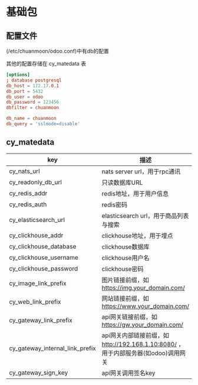 # 基础包


## 配置文件

(/etc/chuanmoon/odoo.conf)中有db的配置 

其他的配置存储在 cy_matedata 表

``` conf
[options]
; database postgresql
db_host = 172.17.0.1
db_port = 5432
db_user = odoo
db_password = 123456
dbfilter = chuanmoon

db_name = chuanmoon
db_query = 'sslmode=disable'
```

## cy_matedata

|key| 描述|
| - | - |
|cy_nats_url|nats server url，用于rpc通讯 |
|cy_readonly_db_url|只读数据库URL |
|cy_redis_addr|redis地址，用于用户信息|
|cy_redis_auth|redis密码|
|cy_elasticsearch_url|elasticsearch url，用于商品列表与搜索|
|cy_clickhouse_addr|clickhouse地址，用于埋点|
|cy_clickhouse_database|clickhouse数据库|
|cy_clickhouse_username|clickhouse用户名|
|cy_clickhouse_password|clickhouse密码|
|cy_image_link_prefix|图片链接前缀，如 https://img.your_domain.com/|
|cy_web_link_prefix|网站链接前缀，如 https://www.your_domain.com/|
|cy_gateway_link_prefix|api网关链接前缀，如 https://gw.your_domain.com/|
|cy_gateway_internal_link_prefix|api网关内部链接前缀，如 http://192.168.1.10:8080/ ，用于内部服务器(如odoo)调用网关|
|cy_gateway_sign_key|api网关调用签名key|

